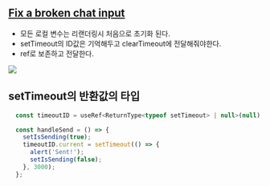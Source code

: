 ## [Fix a broken chat input](https://react-ko.dev/learn/referencing-values-with-refs)

- 모든 로컬 변수는 리랜더링시 처음으로 초기화 된다.
- setTimeout의 ID값은 기억해두고 clearTimeout에 전달해줘야한다.
- ref로 보존하고 전달한다.

<img src="https://velog.velcdn.com/images/sarang_daddy/post/ce828a9c-091c-4253-821f-9221d06e510c/image.gif">

## setTimeout의 반환값의 타입

```jsx
  const timeoutID = useRef<ReturnType<typeof setTimeout> | null>(null);

  const handleSend = () => {
    setIsSending(true);
    timeoutID.current = setTimeout(() => {
      alert('Sent!');
      setIsSending(false);
    }, 3000);
  };
```
